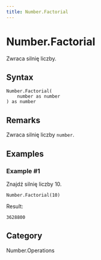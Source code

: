 ```yaml
---
title: Number.Factorial
---
```


# Number.Factorial


Zwraca silnię liczby.


## Syntax

```powerquery
Number.Factorial(
    number as number
) as number
```


## Remarks

Zwraca silnię liczby <code>number</code>.


## Examples

### Example #1 
Znajdź silnię liczby 10.
```powerquery
Number.Factorial(10)
```

Result: 
```powerquery
3628800
```




## Category
Number.Operations
